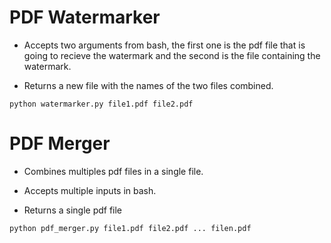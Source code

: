 # PDF Watermarker

- Accepts two arguments from bash, the first one is the pdf file that is going to recieve the watermark and the second is the file containing the watermark.

- Returns a new file with the names of the two files combined.

```
python watermarker.py file1.pdf file2.pdf
```

# PDF Merger

- Combines multiples pdf files in a single file.

- Accepts multiple inputs in bash.

- Returns a single pdf file

```
python pdf_merger.py file1.pdf file2.pdf ... filen.pdf
```
